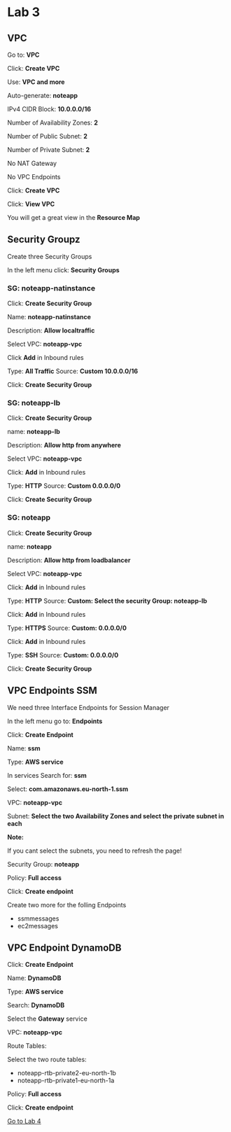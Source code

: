 # Lab 3

## VPC

Go to: __VPC__

Click: __Create VPC__

Use: __VPC and more__

Auto-generate: __noteapp__

IPv4 CIDR Block: __10.0.0.0/16__

Number of Availability Zones: __2__

Number of Public Subnet: __2__

Number of Private Subnet: __2__

No NAT Gateway

No VPC Endpoints

Click: __Create VPC__

Click: __View VPC__

You will get a great view in the __Resource Map__

## Security Groupz

Create three Security Groups

In the left menu click: __Security Groups__

### SG: noteapp-natinstance

Click: __Create Security Group__

Name: __noteapp-natinstance__

Description: __Allow localtraffic__

Select VPC: __noteapp-vpc__

Click __Add__ in Inbound rules

Type: __All Traffic__ Source: __Custom 10.0.0.0/16__

Click: __Create Security Group__

### SG: noteapp-lb

Click: __Create Security Group__

name: __noteapp-lb__

Description: __Allow http from anywhere__

Select VPC: __noteapp-vpc__

Click: __Add__ in Inbound rules

Type: __HTTP__ Source: __Custom 0.0.0.0/0__

Click: __Create Security Group__

### SG: noteapp

Click: __Create Security Group__

name: __noteapp__

Description: __Allow http from loadbalancer__

Select VPC: __noteapp-vpc__

Click: __Add__ in Inbound rules

Type: __HTTP__ Source: __Custom: Select the security Group: noteapp-lb__

Click: __Add__ in Inbound rules

Type: __HTTPS__ Source: __Custom: 0.0.0.0/0__

Click: __Add__ in Inbound rules

Type: __SSH__ Source: __Custom: 0.0.0.0/0__

Click: __Create Security Group__

## VPC Endpoints SSM

We need three Interface Endpoints for Session Manager

In the left menu go to: __Endpoints__

Click: __Create Endpoint__

Name: __ssm__

Type: __AWS service__

In services Search for: __ssm__

Select: __com.amazonaws.eu-north-1.ssm__

VPC: __noteapp-vpc__

Subnet: __Select the two Availability Zones and select the private subnet in each__

__Note:__

If you cant select the subnets, you need to refresh the page!

Security Group: __noteapp__

Policy: __Full access__

Click: __Create endpoint__

Create two more for the folling Endpoints

- ssmmessages
- ec2messages

## VPC Endpoint DynamoDB

Click: __Create Endpoint__

Name: __DynamoDB__

Type: __AWS service__

Search: __DynamoDB__

Select the __Gateway__ service

VPC: __noteapp-vpc__

Route Tables:

Select the two route tables:

- noteapp-rtb-private2-eu-north-1b
- noteapp-rtb-private1-eu-north-1a

Policy: __Full access__

Click: __Create endpoint__

[Go to Lab 4](lab4.md)
